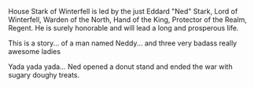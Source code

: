House Stark of Winterfell is led by the just Eddard "Ned" Stark, Lord of
Winterfell, Warden of the North, Hand of the King, Protector of the Realm,
Regent.  He is surely honorable and will lead a long and prosperous life.

This is a story... of a man named Neddy... and three very badass really
awesome ladies

Yada yada yada... Ned opened a donut stand and ended the war with sugary doughy treats.